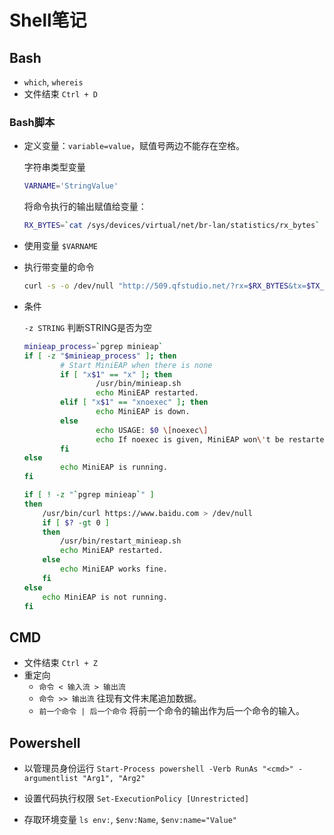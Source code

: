 # Shell笔记

## Bash

- `which`, `whereis`
- 文件结束 `Ctrl + D`

### Bash脚本

- 定义变量：`variable=value`，赋值号两边不能存在空格。

    字符串类型变量

    ```sh
    VARNAME='StringValue'
    ```

    将命令执行的输出赋值给变量：

    ```sh
    RX_BYTES=`cat /sys/devices/virtual/net/br-lan/statistics/rx_bytes`
    ```

- 使用变量 `$VARNAME`
- 执行带变量的命令

    ```sh
    curl -s -o /dev/null "http://509.qfstudio.net/?rx=$RX_BYTES&tx=$TX_BYTES&key=$KEY"
    ```

- 条件

    `-z STRING` 判断STRING是否为空

    ```sh
    minieap_process=`pgrep minieap`
    if [ -z "$minieap_process" ]; then
            # Start MiniEAP when there is none
            if [ "x$1" == "x" ]; then
                    /usr/bin/minieap.sh
                    echo MiniEAP restarted.
            elif [ "x$1" == "xnoexec" ]; then
                    echo MiniEAP is down.
            else
                    echo USAGE: $0 \[noexec\]
                    echo If noexec is given, MiniEAP won\'t be restarted.
            fi
    else
            echo MiniEAP is running.
    fi
    ```

    ```sh
    if [ ! -z "`pgrep minieap`" ]
    then
        /usr/bin/curl https://www.baidu.com > /dev/null
        if [ $? -gt 0 ]
        then
            /usr/bin/restart_minieap.sh
            echo MiniEAP restarted.
        else
            echo MiniEAP works fine.
        fi
    else
        echo MiniEAP is not running.
    fi
    ```

## CMD

- 文件结束 `Ctrl + Z`
- 重定向
  - `命令 < 输入流 > 输出流`
  - `命令 >> 输出流` 往现有文件末尾追加数据。
  - `前一个命令 | 后一个命令` 将前一个命令的输出作为后一个命令的输入。

## Powershell

- 以管理员身份运行 `Start-Process powershell -Verb RunAs "<cmd>" -argumentlist "Arg1", "Arg2"`

- 设置代码执行权限 `Set-ExecutionPolicy [Unrestricted]`
- 存取环境变量 `ls env:`, `$env:Name`, `$env:name="Value"`
